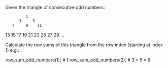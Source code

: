 Given the triangle of consecutive odd numbers:

             1
          3     5
       7     9    11

13 15 17 19
21 23 25 27 29
...

Calculate the row sums of this triangle from the row index (starting at index 1) e.g.:

row_sum_odd_numbers(1); # 1
row_sum_odd_numbers(2); # 3 + 5 = 8
